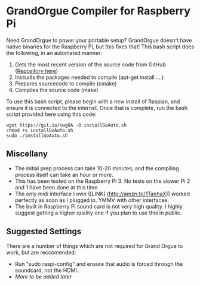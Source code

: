 GrandOrgue Compiler for Raspberry Pi
==============

Need GrandOrgue to power your portable setup? GrandOrgue doesn't have native binaries for the Raspberry Pi, but this fixes that! This bash script does the following, in an automated manner:

1. Gets the most recent version of the source code from GitHub ([Repository here](https://github.com/e9925248/grandorgue))
2. Instsalls the packages needed to compile (apt-get install ....)
3. Prepares sourcecode to compile (cmake)
4. Compiles the source code (make)

To use this bash script, please begin with a new install of Raspian, and ensure it is connected to the internet. Once that is complete, run the bash script provided here using this code:

    wget https://git.io/vwgOA -O installGoAuto.sh
    chmod +x installGoAuto.sh
    sudo ./installGoAuto.sh


Miscellany
------------
* The initial prep process can take 10-20 minutes, and the compiling process itself can take an hour or more.
* This has been tested on the Raspberry Pi 3. No tests on the slower Pi 2 and 1 have been done at this time.
* The only midi interface I own ([LINK] (http://amzn.to/1TanhaX)) worked perfectly as soon as I plugged in. YMMV with other interfaces.
* The built in Raspberry Pi sound card is not very high quality. I highly suggest getting a higher quality one if you plan to use this in public.


Suggested Settings
-------------

There are a number of things which are not required for Grand Orgue to work, but are reccomended:
* Run "sudo raspi-config" and ensure that audio is forced through the soundcard, not the HDMI..
* _More to be added later_
